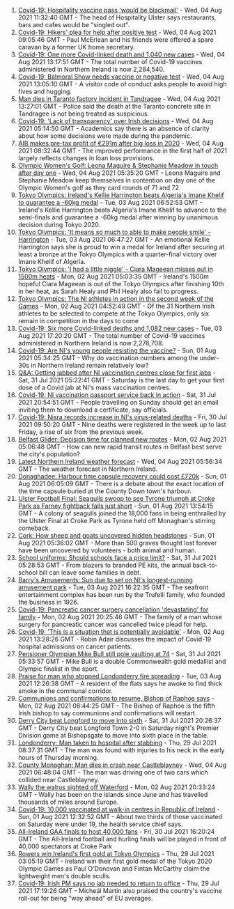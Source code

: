 1. [Covid-19: Hospitality vaccine pass 'would be blackmail'](https://www.bbc.co.uk/news/uk-northern-ireland-58084640) - Wed, 04 Aug 2021 11:32:40 GMT - The head of Hospitality Ulster says restaurants, bars and cafes would be "singled out".
2. [Covid-19: Hikers' plea for help after positive test](https://www.bbc.co.uk/news/uk-northern-ireland-58075183) - Wed, 04 Aug 2021 09:05:46 GMT - Paul McErlean and his friends were offered a spare caravan by a former UK home secretary.
3. [Covid-19: One more Covid-linked death and 1,040 new cases](https://www.bbc.co.uk/news/uk-northern-ireland-58087647) - Wed, 04 Aug 2021 13:17:51 GMT - The total number of Covid-19 vaccines administered in Northern Ireland is now 2,284,540.
4. [Covid-19: Balmoral Show needs vaccine or negative test](https://www.bbc.co.uk/news/uk-northern-ireland-58088145) - Wed, 04 Aug 2021 13:05:10 GMT - A visitor code of conduct asks people to avoid high fives and hugging.
5. [Man dies in Taranto factory incident in Tandragee](https://www.bbc.co.uk/news/uk-northern-ireland-58089149) - Wed, 04 Aug 2021 13:27:01 GMT - Police said the death at the Taranto concrete site in Tandragee is not being treated as suspicious.
6. [Covid-19: 'Lack of transparency' over Irish decisions](https://www.bbc.co.uk/news/world-europe-58078133) - Wed, 04 Aug 2021 05:14:50 GMT - Academics say there is an absence of clarity about how some decisions were made during the pandemic.
7. [AIB makes pre-tax profit of €291m after big loss in 2020](https://www.bbc.co.uk/news/uk-northern-ireland-58084004) - Wed, 04 Aug 2021 08:32:44 GMT - The improved performance in the first half of 2021 largely reflects changes in loan loss provisions.
8. [Olympic Women's Golf: Leona Maguire & Stephanie Meadow in touch after day one](https://www.bbc.co.uk/sport/olympics/58083255) - Wed, 04 Aug 2021 05:35:20 GMT - Leona Maguire and Stephanie Meadow keep themselves in contention on day one of the Olympic Women's golf as they card rounds of 71 and 72.
9. [Tokyo Olympics: Ireland's Kellie Harrington beats Algeria's Imane Khelif to guarantee a -60kg medal](https://www.bbc.co.uk/sport/av/olympics/58068888) - Tue, 03 Aug 2021 06:52:53 GMT - Ireland's Kellie Harrington beats Algeria's Imane Khelif to advance to the semi-finals and guarantee a -60kg medal after winning by unanimous decision during Tokyo 2020.
10. [Tokyo Olympics: 'It means so much to able to make people smile' - Harrington](https://www.bbc.co.uk/sport/av/olympics/58067928) - Tue, 03 Aug 2021 06:47:27 GMT - An emotional Kellie Harrington says she is proud to win a medal for Ireland after securing at least a bronze at the Tokyo Olympics with a quarter-final victory over Imane Khelif of Algeria.
11. [Tokyo Olympics: 'I had a little niggle' - Ciara Mageean misses out in 1500m heats](https://www.bbc.co.uk/sport/olympics/58020643) - Mon, 02 Aug 2021 05:03:35 GMT - Ireland's 1500m hopeful Ciara Mageean is out of the Tokyo Olympics after finishing 10th in her heat, as Sarah Healy and Phil Healy also fail to progress.
12. [Tokyo Olympics: The NI athletes in action in the second week of the Games](https://www.bbc.co.uk/sport/olympics/58047094) - Mon, 02 Aug 2021 04:52:49 GMT - Of the 31 Northern Irish athletes to be selected to compete at the Tokyo Olympics, only six remain in competition in the days to come
13. [Covid-19: Six more Covid-linked deaths and 1,082 new cases](https://www.bbc.co.uk/news/uk-northern-ireland-58069901) - Tue, 03 Aug 2021 17:20:20 GMT - The total number of Covid-19 vaccines administered in Northern Ireland is now 2,276,708.
14. [Covid-19: Are NI's young people resisting the vaccine?](https://www.bbc.co.uk/news/uk-northern-ireland-57975927) - Sun, 01 Aug 2021 05:34:25 GMT - Why do vaccination numbers among the under-30s in Northern Ireland remain relatively low?
15. [Q&A: Getting jabbed after NI vaccination centres close for first jabs](https://www.bbc.co.uk/news/uk-northern-ireland-politics-57986801) - Sat, 31 Jul 2021 05:22:41 GMT - Saturday is the last day to get your first dose of a Covid jab at NI's mass vaccination centres.
16. [Covid-19: NI vaccination passport service back in action](https://www.bbc.co.uk/news/uk-northern-ireland-58024225) - Sat, 31 Jul 2021 20:54:51 GMT - People travelling on Sunday should get an email inviting them to download a certificate, say officials.
17. [Covid-19: Nisra records increase in NI's virus-related deaths](https://www.bbc.co.uk/news/uk-northern-ireland-58026022) - Fri, 30 Jul 2021 09:50:20 GMT - Nine deaths were registered in the week up to last Friday, a rise of six from the previous week.
18. [Belfast Glider: Decision time for planned new routes](https://www.bbc.co.uk/news/uk-northern-ireland-politics-58005194) - Mon, 02 Aug 2021 05:06:48 GMT - How can new rapid transit routes in Belfast best serve the city's population?
19. [Latest Northern Ireland weather forecast](https://www.bbc.co.uk/news/uk-northern-ireland-26018439) - Wed, 04 Aug 2021 05:56:34 GMT - The weather forecast in Northern Ireland.
20. [Donaghadee: Harbour time capsule recovery could cost £720k](https://www.bbc.co.uk/news/uk-northern-ireland-58034552) - Sun, 01 Aug 2021 06:05:09 GMT - There is a debate about the exact location of the time capsule buried at the County Down town's harbour.
21. [Ulster Football Final: Seagulls swoop to see Tyrone triumph at Croke Park as Farney fightback falls just short](https://www.bbc.co.uk/sport/gaelic-games/58047181) - Sun, 01 Aug 2021 13:54:15 GMT - A colony of seagulls joined the 18,000 fans in being enthralled by the Ulster Final at Croke Park as Tyrone held off Monaghan's stirring comeback.
22. [Cork: How sheep and goats uncovered hidden headstones](https://www.bbc.co.uk/news/world-europe-58026027) - Sun, 01 Aug 2021 05:36:02 GMT - More than 500 graves thought lost forever have been uncovered by volunteers - both animal and human.
23. [School uniforms: Should schools face a price limit?](https://www.bbc.co.uk/news/uk-northern-ireland-57733760) - Sat, 31 Jul 2021 05:28:53 GMT - From blazers to branded PE kits, the annual back-to-school bill can leave some families in debt.
24. [Barry's Amusements: Sun due to set on NI's longest-running amusement park](https://www.bbc.co.uk/news/uk-northern-ireland-58078572) - Tue, 03 Aug 2021 16:22:35 GMT - The seafront entertainment complex has been run by the Trufelli family, who founded the business in 1926.
25. [Covid-19: Pancreatic cancer surgery cancellation 'devastating' for family](https://www.bbc.co.uk/news/uk-northern-ireland-58064310) - Mon, 02 Aug 2021 20:25:46 GMT - The family of a man whose surgery for pancreatic cancer was cancelled twice plead for help.
26. [Covid-19: 'This is a situation that is potentially avoidable'](https://www.bbc.co.uk/news/uk-northern-ireland-58060474) - Mon, 02 Aug 2021 13:28:26 GMT - Robin Adair discusses the impact of Covid-19 hospital admissions on cancer patients.
27. [Pensioner Olympian Mike Bull still pole vaulting at 74](https://www.bbc.co.uk/news/uk-northern-ireland-58017671) - Sat, 31 Jul 2021 05:33:57 GMT - Mike Bull is a double Commonwealth gold medallist and Olympic finalist in the sport.
28. [Praise for man who stopped Londonderry fire spreading](https://www.bbc.co.uk/news/uk-northern-ireland-foyle-west-58057183) - Tue, 03 Aug 2021 12:26:38 GMT - A resident of the flats says he awoke to find thick smoke in the communal corridor.
29. [Communions and confirmations to resume, Bishop of Raphoe says](https://www.bbc.co.uk/news/world-europe-58054520) - Mon, 02 Aug 2021 08:44:25 GMT - The Bishop of Raphoe is the fifth Irish bishop to say communions and confirmations will restart.
30. [Derry City beat Longford to move into sixth](https://www.bbc.co.uk/sport/football/58022304) - Sat, 31 Jul 2021 20:26:37 GMT - Derry City beat Longford Town 2-0 in Saturday night's Premier Division game at Bishopsgate to move into sixth place in the table.
31. [Londonderry: Man taken to hospital after stabbing](https://www.bbc.co.uk/news/uk-northern-ireland-foyle-west-58010383) - Thu, 29 Jul 2021 08:37:31 GMT - The man was found with injuries to his neck in the early hours of Thursday morning.
32. [County Monaghan: Man dies in crash near Castleblayney](https://www.bbc.co.uk/news/world-europe-58084003) - Wed, 04 Aug 2021 06:48:04 GMT - The man was driving one of two cars which collided near Castleblayney.
33. [Wally the walrus sighted off Waterford](https://www.bbc.co.uk/news/uk-england-cornwall-58065003) - Mon, 02 Aug 2021 20:33:24 GMT - Wally has been on the islands since June and has travelled thousands of miles around Europe.
34. [Covid-19: 10,000 vaccinated at walk-in centres in Republic of Ireland](https://www.bbc.co.uk/news/world-europe-58048445) - Sun, 01 Aug 2021 12:32:52 GMT - About two thirds of those vaccinated on Saturday were under 19, the health service chief says.
35. [All-Ireland GAA finals to host 40,000 fans](https://www.bbc.co.uk/sport/northern-ireland/58029316) - Fri, 30 Jul 2021 16:20:24 GMT - The All-Ireland football and hurling finals will be played in front of 40,000 spectators at Croke Park
36. [Rowers win Ireland's first gold at Tokyo Olympics](https://www.bbc.co.uk/sport/olympics/58007573) - Thu, 29 Jul 2021 03:05:19 GMT - Ireland win their first gold medal of the Tokyo 2020 Olympic Games as Paul O'Donovan and Fintan McCarthy claim the lightweight men's double sculls.
37. [Covid-19: Irish PM says no jab needed to return to office](https://www.bbc.co.uk/news/world-europe-58012631) - Thu, 29 Jul 2021 17:19:26 GMT - Micheál Martin also praised the country's vaccine roll-out for being "way ahead" of EU averages.

